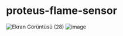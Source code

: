 # proteus-flame-sensor

![Ekran Görüntüsü (28)](https://user-images.githubusercontent.com/61361924/205899202-d82b90b9-3dc3-43bf-93a4-e29bf02f80df.png)
![image](https://user-images.githubusercontent.com/61361924/205899441-1eaf03f6-45ad-47e8-9391-d738eaaeb2e4.png)
